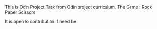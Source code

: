 This is Odin Project Task from Odin project curriculum.
The Game : Rock Paper Scissors

It is open to contribution if need be.